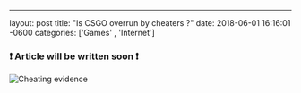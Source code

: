 ---
layout: post
title:  "Is CSGO overrun by cheaters ?"
date:   2018-06-01 16:16:01 -0600
categories: ['Games' , 'Internet']


###  :exclamation: Article will be written soon :exclamation:


![Cheating evidence]({{site.baseurl}}/images/stats_csgo.png)